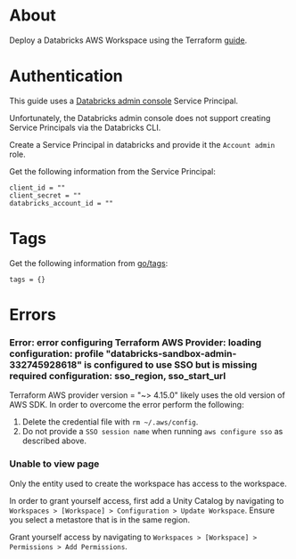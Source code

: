 # About

Deploy a Databricks AWS Workspace using the Terraform [guide](https://registry.terraform.io/providers/databricks/databricks/latest/docs/guides/aws-workspace).

# Authentication

This guide uses a [Databricks admin console](https://accounts.cloud.databricks.com/) Service Principal.

Unfortunately, the Databricks admin console does not support creating Service Principals via the Databricks CLI.

Create a Service Principal in databricks and provide it the `Account admin` role.

Get the following information from the Service Principal:
```
client_id = ""
client_secret = ""
databricks_account_id = ""
```

# Tags

Get the following information from [go/tags](go/tags):
```
tags = {}
```

# Errors

### Error: error configuring Terraform AWS Provider: loading configuration: profile "databricks-sandbox-admin-332745928618" is configured to use SSO but is missing required configuration: sso_region, sso_start_url

Terraform AWS provider version = "~> 4.15.0" likely uses the old version of AWS SDK. In order to overcome the error perform the following:
1. Delete the credential file with `rm ~/.aws/config`.
2. Do not provide a `SSO session name` when running `aws configure sso` as described above.

### Unable to view page

Only the entity used to create the workspace has access to the workspace. 

In order to grant yourself access, first add a Unity Catalog by navigating to `Workspaces > [Workspace] > Configuration > Update Workspace`. Ensure you select a metastore that is in the same region.

Grant yourself access by navigating to `Workspaces > [Workspace] > Permissions > Add Permissions`.